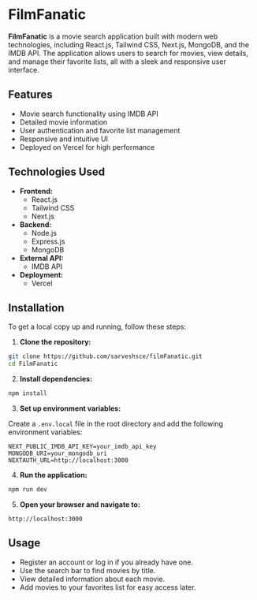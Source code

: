 # FilmFanatic

**FilmFanatic** is a movie search application built with modern web technologies, including React.js, Tailwind CSS, Next.js, MongoDB, and the IMDB API. The application allows users to search for movies, view details, and manage their favorite lists, all with a sleek and responsive user interface.



## Features

- Movie search functionality using IMDB API
- Detailed movie information
- User authentication and favorite list management
- Responsive and intuitive UI
- Deployed on Vercel for high performance

## Technologies Used

- **Frontend:**
  - React.js
  - Tailwind CSS
  - Next.js
- **Backend:**
  - Node.js
  - Express.js
  - MongoDB
- **External API:**
  - IMDB API
- **Deployment:**
  - Vercel

## Installation

To get a local copy up and running, follow these steps:

1. **Clone the repository:**

```bash
git clone https://github.com/sarveshsce/filmFanatic.git
cd FilmFanatic
```

2. **Install dependencies:**

```bash
npm install
```

3. **Set up environment variables:**

Create a `.env.local` file in the root directory and add the following environment variables:

```env
NEXT_PUBLIC_IMDB_API_KEY=your_imdb_api_key
MONGODB_URI=your_mongodb_uri
NEXTAUTH_URL=http://localhost:3000
```

4. **Run the application:**

```bash
npm run dev
```

5. **Open your browser and navigate to:**

```
http://localhost:3000
```

## Usage

- Register an account or log in if you already have one.
- Use the search bar to find movies by title.
- View detailed information about each movie.
- Add movies to your favorites list for easy access later.

